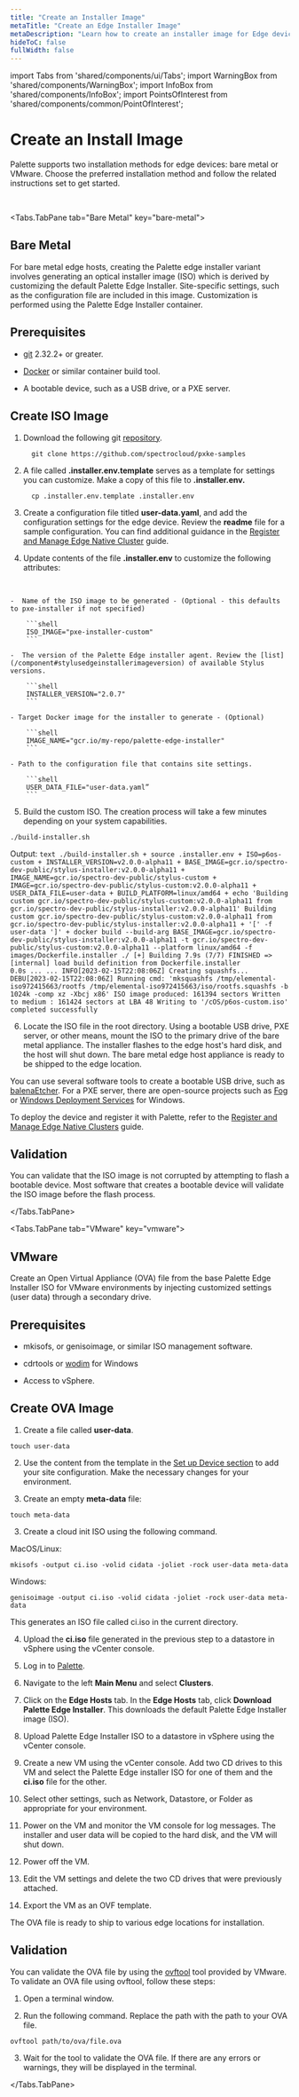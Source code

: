 ```yaml
---
title: "Create an Installer Image"
metaTitle: "Create an Edge Installer Image"
metaDescription: "Learn how to create an installer image for Edge devices."
hideToC: false
fullWidth: false
---
```


import Tabs from 'shared/components/ui/Tabs';
import WarningBox from 'shared/components/WarningBox';
import InfoBox from 'shared/components/InfoBox';
import PointsOfInterest from 'shared/components/common/PointOfInterest';


# Create an Install Image

Palette supports two installation methods for edge devices: bare metal or VMware. Choose the preferred installation method and follow the related instructions set to get started. 

<br />

<Tabs identifier="environment">

<Tabs.TabPane tab="Bare Metal" key="bare-metal">

## Bare Metal

For bare metal edge hosts, creating the Palette edge installer variant involves generating an optical installer image (ISO) which is derived by customizing the default Palette Edge Installer. Site-specific settings, such as the configuration file are included in this image. Customization is performed using the Palette Edge Installer container.


## Prerequisites

* [git](https://git-scm.com/downloads) 2.32.2+ or greater.


* [Docker](https://www.docker.com/products/docker-desktop/) or similar container build tool.


* A bootable device, such as a USB drive, or a PXE server.


## Create ISO Image


1. Download the following git [repository](https://github.com/spectrocloud/pxke-samples).

   ```
     git clone https://github.com/spectrocloud/pxke-samples
   ```

2. A file called **.installer.env.template** serves as a template for settings you can customize. Make a copy of this file to **.installer.env.**

   ```
     cp .installer.env.template .installer.env
   ```

3. Create a configuration file titled **user-data.yaml**, and add the configuration settings for the edge device. Review the **readme** file for a sample configuration.
You can find additional guidance in the [Register and Manage Edge Native Cluster](clusters/edge/native#setupdevice) guide.


4. Update contents of the file **.installer.env** to customize the following attributes:

<br />

    -  Name of the ISO image to be generated - (Optional - this defaults to pxe-installer if not specified)

        ```shell
        ISO_IMAGE="pxe-installer-custom"
        ```

    -  The version of the Palette Edge installer agent. Review the [list](/component#stylusedgeinstallerimageversion) of available Stylus versions.

        ```shell
        INSTALLER_VERSION="2.0.7"
        ```

    - Target Docker image for the installer to generate - (Optional)

        ```shell
        IMAGE_NAME="gcr.io/my-repo/palette-edge-installer"
        ```

    - Path to the configuration file that contains site settings.

        ```shell
        USER_DATA_FILE="user-data.yaml”
        ```


5. Build the custom ISO. The creation process will take a few minutes depending on your system capabilities.

  ```shell
  ./build-installer.sh
  ```

  Output: 
    ```text
    ./build-installer.sh
    + source .installer.env
    + ISO=p6os-custom
    + INSTALLER_VERSION=v2.0.0-alpha11
    + BASE_IMAGE=gcr.io/spectro-dev-public/stylus-installer:v2.0.0-alpha11
    + IMAGE_NAME=gcr.io/spectro-dev-public/stylus-custom
    + IMAGE=gcr.io/spectro-dev-public/stylus-custom:v2.0.0-alpha11
    + USER_DATA_FILE=user-data
    + BUILD_PLATFORM=linux/amd64
    + echo 'Building custom gcr.io/spectro-dev-public/stylus-custom:v2.0.0-alpha11 from gcr.io/spectro-dev-public/stylus-installer:v2.0.0-alpha11'
    Building custom gcr.io/spectro-dev-public/stylus-custom:v2.0.0-alpha11 from gcr.io/spectro-dev-public/stylus-installer:v2.0.0-alpha11
    + '[' -f user-data ']'
    + docker build --build-arg BASE_IMAGE=gcr.io/spectro-dev-public/stylus-installer:v2.0.0-alpha11 -t gcr.io/spectro-dev-public/stylus-custom:v2.0.0-alpha11 --platform linux/amd64 -f images/Dockerfile.installer ./
    [+] Building 7.9s (7/7) FINISHED
    => [internal] load build definition from Dockerfile.installer                                                                                                     0.0s
    ...
    ...
    INFO[2023-02-15T22:08:06Z] Creating squashfs...
    DEBU[2023-02-15T22:08:06Z] Running cmd: 'mksquashfs /tmp/elemental-iso972415663/rootfs /tmp/elemental-iso972415663/iso/rootfs.squashfs -b 1024k -comp xz -Xbcj x86'
    ISO image produced: 161394 sectors
    Written to medium : 161424 sectors at LBA 48
    Writing to '/cOS/p6os-custom.iso' completed successfully
    ```


6. Locate the ISO file in the root directory. Using a bootable USB drive, PXE server, or other means, mount the ISO to the primary drive of the bare metal appliance. The installer flashes to the edge host's hard disk, and the host will shut down. The bare metal edge host appliance is ready to be shipped to the edge location.


<InfoBox>

You can use several software tools to create a bootable USB drive, such as [balenaEtcher](https://www.balena.io/etcher). For a PXE server, there are open-source projects such as [Fog](https://fogproject.org/download) or [Windows Deployment Services](https://learn.microsoft.com/en-us/windows/deployment/wds-boot-support) for Windows.

</InfoBox>


To deploy the device and register it with Palette, refer to the [Register and Manage Edge Native Clusters](/clusters/edge/native) guide.


## Validation

You can validate that the ISO image is not corrupted by attempting to flash a bootable device. Most software that creates a bootable device will validate the ISO image before the flash process. 

</Tabs.TabPane>

<Tabs.TabPane tab="VMware" key="vmware">

## VMware

Create an Open Virtual Appliance (OVA) file from the base Palette Edge Installer ISO for VMware environments by injecting customized settings (user data) through a secondary drive. 

## Prerequisites

* mkisofs, or genisoimage, or similar ISO management software.


* cdrtools or [wodim](https://cygwin.com/packages/summary/wodim.html) for Windows


* Access to vSphere.

## Create OVA Image


1. Create a file called **user-data**. 

  ```shell
  touch user-data
  ```

2. Use the content from the template in the [Set up Device section](/clusters/edge/native#setupdevice) to add your site configuration. Make the necessary changes for your environment.


2. Create an empty **meta-data** file:

  ```
  touch meta-data
  ```

3. Create a cloud init ISO using the following command.

  MacOS/Linux:
  ```
  mkisofs -output ci.iso -volid cidata -joliet -rock user-data meta-data
  ```

  Windows:
  ```
  genisoimage -output ci.iso -volid cidata -joliet -rock user-data meta-data
  ```
This generates an ISO file called ci.iso in the current directory.


4. Upload the **ci.iso** file generated in the previous step to a datastore in vSphere using the vCenter console.


5. Log in to [Palette](https://console.spectrocloud.com).


6. Navigate to the left **Main Menu** and select **Clusters**. 


7. Click on the **Edge Hosts** tab. In the **Edge Hosts** tab, click **Download Palette Edge Installer**. This downloads the default Palette Edge Installer image (ISO).


8. Upload Palette Edge Installer ISO to a datastore in vSphere using the vCenter console.



9. Create a new VM using the vCenter console. Add two CD drives to this VM and select the Palette Edge installer ISO for one of them and the **ci.iso** file for the other.


10. Select other settings, such as Network, Datastore, or Folder as appropriate for your environment.



11. Power on the VM and monitor the VM console for log messages. The installer and user data will be copied to the hard disk, and the VM will shut down.


13. Power off the VM.


14. Edit the VM settings and delete the two CD drives that were previously attached.


15. Export the VM as an OVF template.


The OVA file is ready to ship to various edge locations for installation.


## Validation

You can validate the OVA file by using the [ovftool](https://developer.vmware.com/web/tool/4.4.0/ovf) tool provided by VMware. To validate an OVA file using ovftool, follow these steps:

1. Open a terminal window.


2. Run the following command. Replace the path with the path to your OVA file.

  ```
  ovftool path/to/ova/file.ova
  ```


3. Wait for the tool to validate the OVA file. If there are any errors or warnings, they will be displayed in the terminal.


</Tabs.TabPane>

</Tabs>
